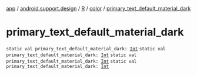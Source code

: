 [app](../../../index.md) / [android.support.design](../../index.md) / [R](../index.md) / [color](index.md) / [primary_text_default_material_dark](.)

# primary_text_default_material_dark

`static val primary_text_default_material_dark: `[`Int`](https://kotlinlang.org/api/latest/jvm/stdlib/kotlin/-int/index.html)
`static val primary_text_default_material_dark: `[`Int`](https://kotlinlang.org/api/latest/jvm/stdlib/kotlin/-int/index.html)
`static val primary_text_default_material_dark: `[`Int`](https://kotlinlang.org/api/latest/jvm/stdlib/kotlin/-int/index.html)
`static val primary_text_default_material_dark: `[`Int`](https://kotlinlang.org/api/latest/jvm/stdlib/kotlin/-int/index.html)